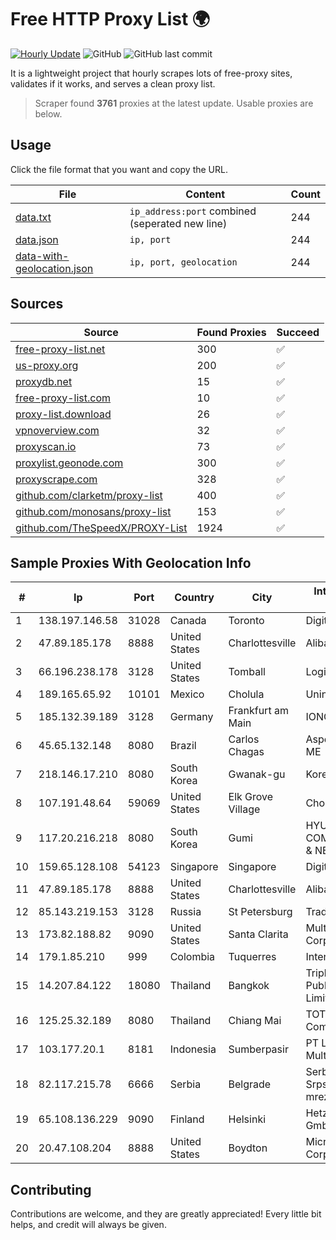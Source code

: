 
# Free HTTP Proxy List 🌍

[![Hourly Update](https://github.com/mertguvencli/http-proxy-list/actions/workflows/main.yml/badge.svg?branch=main)](https://github.com/mertguvencli/http-proxy-list/actions/workflows/main.yml)
![GitHub](https://img.shields.io/github/license/mertguvencli/http-proxy-list)
![GitHub last commit](https://img.shields.io/github/last-commit/mertguvencli/http-proxy-list)

It is a lightweight project that hourly scrapes lots of free-proxy sites, validates if it works, and serves a clean proxy list.


> Scraper found **3761** proxies at the latest update. Usable proxies are below.

## Usage

Click the file format that you want and copy the URL.


|File|Content|Count|
|----|-------|-----|
|[data.txt](https://raw.githubusercontent.com/mertguvencli/http-proxy-list/main/proxy-list/data.txt)|`ip_address:port` combined (seperated new line)|244|
|[data.json](https://raw.githubusercontent.com/mertguvencli/http-proxy-list/main/proxy-list/data.json)|`ip, port`|244|
|[data-with-geolocation.json](https://raw.githubusercontent.com/mertguvencli/http-proxy-list/main/proxy-list/data-with-geolocation.json)|`ip, port, geolocation`|244|

## Sources

|Source|Found Proxies|Succeed|
|------|-------------|-------|
|[free-proxy-list.net](https://free-proxy-list.net)|300|✅|
|[us-proxy.org](https://www.us-proxy.org)|200|✅|
|[proxydb.net](http://proxydb.net)|15|✅|
|[free-proxy-list.com](https://free-proxy-list.com/?page=&port=&type%5B%5D=http&type%5B%5D=https&up_time=0&search=Search)|10|✅|
|[proxy-list.download](https://www.proxy-list.download/HTTP)|26|✅|
|[vpnoverview.com](https://vpnoverview.com/privacy/anonymous-browsing/free-proxy-servers)|32|✅|
|[proxyscan.io](https://www.proxyscan.io)|73|✅|
|[proxylist.geonode.com](https://proxylist.geonode.com/api/proxy-list?limit=300&page=1&sort_by=lastChecked&sort_type=desc&protocols=http,https)|300|✅|
|[proxyscrape.com](https://api.proxyscrape.com/v2/?request=displayproxies&protocol=http&timeout=10000&country=all&ssl=all&anonymity=all)|328|✅|
|[github.com/clarketm/proxy-list](https://raw.githubusercontent.com/clarketm/proxy-list/master/proxy-list-raw.txt)|400|✅|
|[github.com/monosans/proxy-list](https://raw.githubusercontent.com/monosans/proxy-list/main/proxies/http.txt)|153|✅|
|[github.com/TheSpeedX/PROXY-List](https://raw.githubusercontent.com/TheSpeedX/PROXY-List/master/http.txt)|1924|✅|


## Sample Proxies With Geolocation Info

|#|Ip|Port|Country|City|Internet Service Provider|
|-|--|----|-------|----|-------------------------|
|1|138.197.146.58|31028|Canada|Toronto|DigitalOcean, LLC|
|2|47.89.185.178|8888|United States|Charlottesville|Alibaba.com LLC|
|3|66.196.238.178|3128|United States|Tomball|Logix|
|4|189.165.65.92|10101|Mexico|Cholula|Uninet S.A. de C.V|
|5|185.132.39.189|3128|Germany|Frankfurt am Main|IONOS SE|
|6|45.65.132.148|8080|Brazil|Carlos Chagas|Aspeednet Telecom ME|
|7|218.146.17.210|8080|South Korea|Gwanak-gu|Korea Telecom|
|8|107.191.48.64|59069|United States|Elk Grove Village|Choopa|
|9|117.20.216.218|8080|South Korea|Gumi|HYUNDAI COMMUNICATIONS & NETWORK|
|10|159.65.128.108|54123|Singapore|Singapore|DigitalOcean, LLC|
|11|47.89.185.178|8888|United States|Charlottesville|Alibaba.com LLC|
|12|85.143.219.153|3128|Russia|St Petersburg|Trader soft LLC|
|13|173.82.188.82|9090|United States|Santa Clarita|Multacom Corporation|
|14|179.1.85.210|999|Colombia|Tuquerres|Internexa S.a. E.S.P|
|15|14.207.84.122|18080|Thailand|Bangkok|Triple T Broadband Public Company Limited|
|16|125.25.32.189|8080|Thailand|Chiang Mai|TOT Public Company Limited|
|17|103.177.20.1|8181|Indonesia|Sumberpasir|PT Lintas Data Multimedia|
|18|82.117.215.78|6666|Serbia|Belgrade|Serbia BroadBand-Srpske Kablovske mreze d.o.o.|
|19|65.108.136.229|9090|Finland|Helsinki|Hetzner Online GmbH|
|20|20.47.108.204|8888|United States|Boydton|Microsoft Corporation|



## Contributing

Contributions are welcome, and they are greatly appreciated! Every
little bit helps, and credit will always be given.

